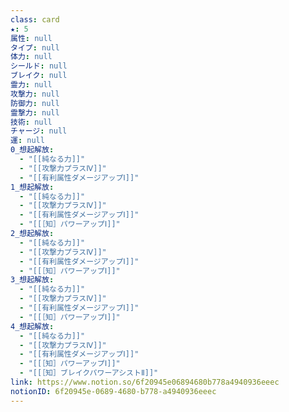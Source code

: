 ```yaml
---
class: card
★: 5
属性: null
タイプ: null
体力: null
シールド: null
ブレイク: null
霊力: null
攻撃力: null
防御力: null
霊撃力: null
技術: null
チャージ: null
運: null
0_想起解放:
  - "[[純なる力]]"
  - "[[攻撃力プラスⅣ]]"
  - "[[有利属性ダメージアップⅠ]]"
1_想起解放:
  - "[[純なる力]]"
  - "[[攻撃力プラスⅣ]]"
  - "[[有利属性ダメージアップⅠ]]"
  - "[[［知］パワーアップⅠ]]"
2_想起解放:
  - "[[純なる力]]"
  - "[[攻撃力プラスⅣ]]"
  - "[[有利属性ダメージアップⅠ]]"
  - "[[［知］パワーアップⅠ]]"
3_想起解放:
  - "[[純なる力]]"
  - "[[攻撃力プラスⅣ]]"
  - "[[有利属性ダメージアップⅠ]]"
  - "[[［知］パワーアップⅠ]]"
4_想起解放:
  - "[[純なる力]]"
  - "[[攻撃力プラスⅣ]]"
  - "[[有利属性ダメージアップⅠ]]"
  - "[[［知］パワーアップⅠ]]"
  - "[[［知］ブレイクパワーアシストⅡ]]"
link: https://www.notion.so/6f20945e06894680b778a4940936eeec
notionID: 6f20945e-0689-4680-b778-a4940936eeec
---
```

